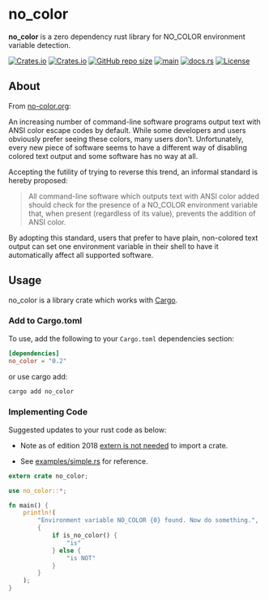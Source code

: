 # no_color

**no_color** is a zero dependency rust library for NO_COLOR environment variable detection.

[![Crates.io](https://img.shields.io/crates/v/no_color?style=flat-square)](https://crates.io/crates/no_color)
[![Crates.io](https://img.shields.io/crates/d/no_color?style=flat-square)](https://crates.io/crates/no_color)
[![GitHub repo size](https://img.shields.io/github/repo-size/sitkevij/no_color)](https://github.com/sitkevij/no_color)
[![main](https://github.com/sitkevij/no_color/actions/workflows/ci.yml/badge.svg?branch=main)](https://github.com/sitkevij/no_color/actions/workflows/ci.yml?branch=main)
[![docs.rs](https://img.shields.io/docsrs/no_color)](https://docs.rs/no_color/0.2.0/no_color/)
[![License](https://img.shields.io/badge/license-MIT-blue?style=flat-square)](https://github.com/sitkevij/no_color/blob/main/LICENSE)

## About

From [no-color.org](https://no-color.org/):

An increasing number of command-line software programs output text with ANSI color escape codes by
default. While some developers and users obviously prefer seeing these colors, many users don’t.
Unfortunately, every new piece of software seems to have a different way of disabling colored text
output and some software has no way at all.

Accepting the futility of trying to reverse this trend, an informal standard is hereby proposed:

> All command-line software which outputs text with ANSI color added should check for the presence
> of a NO_COLOR environment variable that, when present (regardless of its value), prevents the
> addition of ANSI color.

By adopting this standard, users that prefer to have plain, non-colored text output can set one
environment variable in their shell to have it automatically affect all supported software.

## Usage

no_color is a library crate which works with [Cargo](http://crates.io).

### Add to Cargo.toml

To use, add the following to your `Cargo.toml` dependencies section:

```toml
[dependencies]
no_color = "0.2"
```

or use cargo add:

```sh
cargo add no_color
```

### Implementing Code

Suggested updates to your rust code as below:

- Note as of edition 2018 [extern is not needed](https://doc.rust-lang.org/edition-guide/rust-2018/module-system/path-clarity.html)
  to import a crate.

- See [examples/simple.rs](examples/simple.rs) for reference.

```rust
extern crate no_color;

use no_color::*;

fn main() {
    println!(
        "Environment variable NO_COLOR {0} found. Now do something.",
        {
            if is_no_color() {
                "is"
            } else {
                "is NOT"
            }
        }
    );
}

```
